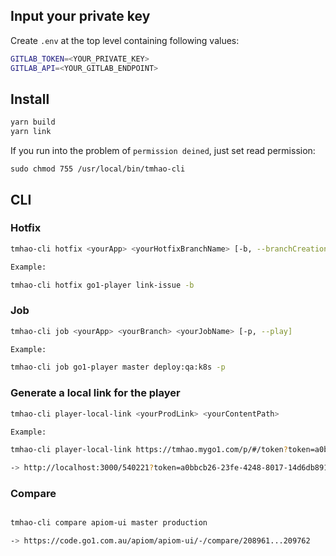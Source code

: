 ## Input your private key
Create `.env` at the top level containing following values:

```sh
GITLAB_TOKEN=<YOUR_PRIVATE_KEY>
GITLAB_API=<YOUR_GITLAB_ENDPOINT>
```

## Install

```sh
yarn build
yarn link 
```

If you run into the problem of `permission deined`, just set read permission:
```
sudo chmod 755 /usr/local/bin/tmhao-cli
```

## CLI
### Hotfix

```sh
tmhao-cli hotfix <yourApp> <yourHotfixBranchName> [-b, --branchCreation]

Example:

tmhao-cli hotfix go1-player link-issue -b
```

### Job

```sh
tmhao-cli job <yourApp> <yourBranch> <yourJobName> [-p, --play]

Example:

tmhao-cli job go1-player master deploy:qa:k8s -p
```

### Generate a local link for the player

```sh
tmhao-cli player-local-link <yourProdLink> <yourContentPath>

Example: 

tmhao-cli player-local-link https://tmhao.mygo1.com/p/#/token?token=a0bbcb26-23fe-4248-8017-14d6db891df7 /540221/

-> http://localhost:3000/540221?token=a0bbcb26-23fe-4248-8017-14d6db891df7&portal=tmhao.mygo1.com

```


### Compare
```sh

tmhao-cli compare apiom-ui master production

-> https://code.go1.com.au/apiom/apiom-ui/-/compare/208961...209762

```